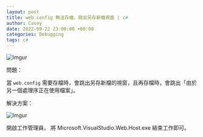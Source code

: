 ```yaml
---
layout: post
title: web.config 無法存檔，跳出另存新檔視窗 | c#
author: Casey
date: 2022-09-22 23:00:00 +08:00
categories: Debugging
tags: c#
---
```


![Imgur](https://i.imgur.com/EQjo1Cn.png)

問題：

當 `web.config` 需要存檔時，會跳出另存新檔的視窗，且再存檔時，會跳出「由於另一個處理序正在使用檔案」。

解決方案：

![Imgur](https://i.imgur.com/85ei6GI.png)

開啟工作管理員， 將 Microsoft.VisualStudio.Web.Host.exe 結束工作即可。
